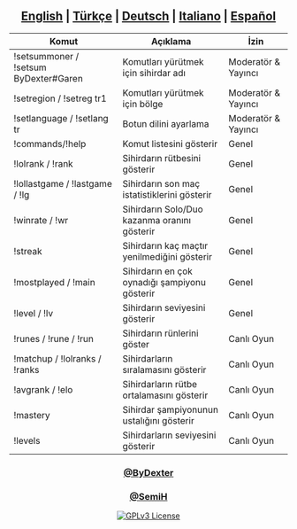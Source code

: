 <div align="center">

## [English](https://github.com/ByDexterTR/RiotTwitchBot/blob/main/README.md) | [Türkçe](https://github.com/ByDexterTR/RiotTwitchBot/blob/main/README/README_tr.md) | [Deutsch](https://github.com/ByDexterTR/RiotTwitchBot/blob/main/README/README_de.md) | [Italiano](https://github.com/ByDexterTR/RiotTwitchBot/blob/main/README/README_it.md) | [Español](https://github.com/ByDexterTR/RiotTwitchBot/blob/main/README/README_es.md)
|Komut|Açıklama|İzin|
|-|-|-|
|!setsummoner / !setsum ByDexter#Garen|Komutları yürütmek için sihirdar adı|Moderatör & Yayıncı
|!setregion / !setreg tr1|Komutları yürütmek için bölge|Moderatör & Yayıncı
|!setlanguage / !setlang tr|Botun dilini ayarlama|Moderatör & Yayıncı
|!commands/!help|Komut listesini gösterir|Genel
|!lolrank / !rank|Sihirdarın rütbesini gösterir|Genel
|!lollastgame / !lastgame / !lg|Sihirdarın son maç istatistiklerini gösterir|Genel
|!winrate / !wr|Sihirdarın Solo/Duo kazanma oranını gösterir|Genel
|!streak|Sihirdarın kaç maçtır yenilmediğini gösterir|Genel
|!mostplayed / !main|Sihirdarın en çok oynadığı şampiyonu gösterir|Genel
|!level / !lv|Sihirdarın seviyesini gösterir|Genel
|!runes / !rune / !run|Sihirdarın rünlerini göster|Canlı Oyun
|!matchup / !lolranks / !ranks|Sihirdarların sıralamasını gösterir|Canlı Oyun
|!avgrank / !elo|Sihirdarların rütbe ortalamasını gösterir|Canlı Oyun
|!mastery|Sihirdar şampiyonunun ustalığını gösterir|Canlı Oyun
|!levels|Sihirdarların seviyesini gösterir|Canlı Oyun

### [@ByDexter](https://github.com/ByDexterTR)
### [@SemiH](https://github.com/hsemihaktas)
[![GPLv3 License](https://img.shields.io/badge/License-GPL%20v3-yellow.svg)](https://opensource.org/licenses/)
</div>